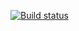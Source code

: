 [![Build status](https://ci.appveyor.com/api/projects/status/o5megtlw3ruo6bto?svg=true)](https://ci.appveyor.com/project/OlgaMedeiros/seleniumdebitcard-gnc1s)




